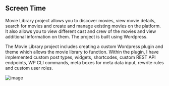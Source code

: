 ## Screen Time
Movie Library project allows you to discover movies, view movie details, search for movies and create and manage existing movies on the platform. It also allows you to view different cast and crew of the movies and view additional information on them. The project is built using Wordpress.

The Movie Library project includes creating a custom Wordpress plugin and theme which allows the movie library to function. Within the plugin, I have implemented custom post types, widgets, shortcodes, custom REST API endpoints, WP CLI commands, meta boxes for meta data input, rewrite rules and custom user roles.

![image](https://github.com/celestioushawk/screen-time/assets/44114775/cd0239bf-265b-4d5a-a530-51d0a227f43f)
